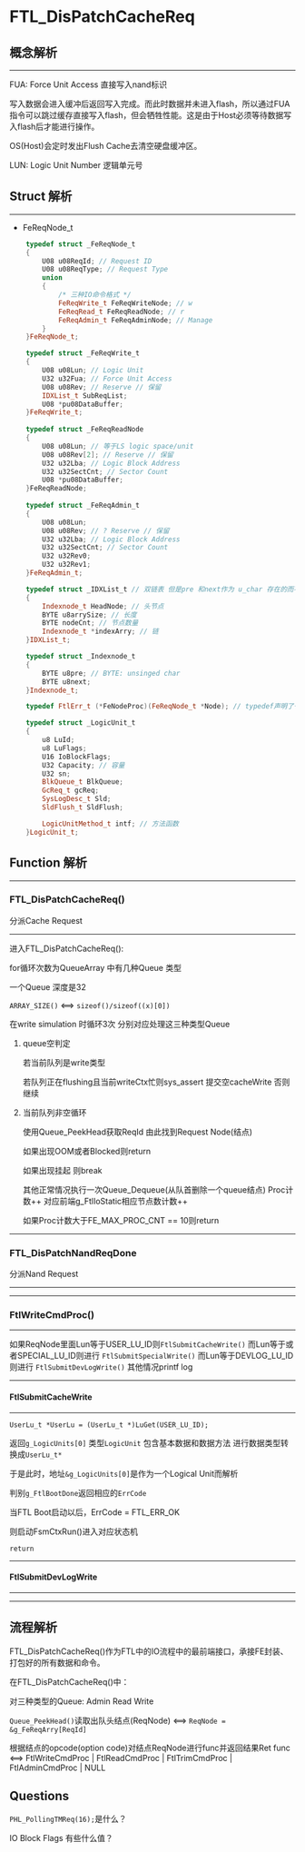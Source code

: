 # FTL_DisPatchCacheReq

## 概念解析

---

FUA: Force Unit Access
    直接写入nand标识

写入数据会进入缓冲后返回写入完成。而此时数据并未进入flash，所以通过FUA指令可以跳过缓存直接写入flash，但会牺牲性能。这是由于Host必须等待数据写入flash后才能进行操作。

OS(Host)会定时发出Flush Cache去清空硬盘缓冲区。

LUN: Logic Unit Number
    逻辑单元号

## Struct 解析

---

* FeReqNode_t

```cpp
    typedef struct _FeReqNode_t
    {
        U08 u08ReqId; // Request ID
        U08 u08ReqType; // Request Type
        union
        {
            /* 三种IO命令格式 */
            FeReqWrite_t FeReqWriteNode; // w
            FeReqRead_t FeReqReadNode; // r
            FeReqAdmin_t FeReqAdminNode; // Manage
        }
    }FeReqNode_t;

    typedef struct _FeReqWrite_t
    {
        U08 u08Lun; // Logic Unit
        U32 u32Fua; // Force Unit Access
        U08 u08Rev; // Reserve // 保留
        IDXList_t SubReqList;
        U08 *pu08DataBuffer;
    }FeReqWrite_t;
    
    typedef struct _FeReqReadNode
    {
        U08 u08Lun; // 等于LS logic space/unit
        U08 u08Rev[2]; // Reserve // 保留
        U32 u32Lba; // Logic Block Address
        U32 u32SectCnt; // Sector Count
        U08 *pu08DataBuffer;
    }FeReqReadNode;
    
    typedef struct _FeReqAdmin_t
    {
        U08 u08Lun;
        U08 u08Rev; // ? Reserve // 保留
        U32 u32Lba; // Logic Block Address
        U32 u32SectCnt; // Sector Count
        U32 u32Rev0;
        U32 u32Rev1;
    }FeReqAdmin_t;

    typedef struct _IDXList_t // 双链表 但是pre 和next作为 u_char 存在的而不是指针
    {
        Indexnode_t HeadNode; // 头节点
        BYTE u8arrySize; // 长度
        BYTE nodeCnt; // 节点数量
        Indexnode_t *indexArry; // 链
    }IDXList_t;

    typedef struct _Indexnode_t
    {
        BYTE u8pre; // BYTE: unsinged char
        BYTE u8next;
    }Indexnode_t;

    typedef FtlErr_t (*FeNodeProc)(FeReqNode_t *Node); // typedef声明了一种返回值是FtlErr_t 类型、函数参数是FeReqNode_t* 类型的函数指针类型 FeNodeProc

    typedef struct _LogicUnit_t
    {
        u8 LuId;
        u8 LuFlags;
        U16 IoBlockFlags;
        U32 Capacity; // 容量
        U32 sn;
        BlkQueue_t BlkQueue;
        GcReq_t gcReq;
        SysLogDesc_t Sld;
        SldFlush_t SldFlush;

        LogicUnitMethod_t intf; // 方法函数
    }LogicUnit_t;

```

## Function 解析

---

### FTL_DisPatchCacheReq()

分派Cache Request

---

进入FTL_DisPatchCacheReq():

for循环次数为QueueArray 中有几种Queue 类型

一个Queue 深度是32

`ARRAY_SIZE()` <==> `sizeof()/sizeof((x)[0])`

在write simulation 时循环3次
分别对应处理这三种类型Queue

1. queue空判定

   若当前队列是write类型

   若队列正在flushing且当前writeCtx忙则sys_assert 提交空cacheWrite 否则继续

2. 当前队列非空循环

   使用Queue_PeekHead获取ReqId 由此找到Request Node(结点)

   如果出现OOM或者Blocked则return

   如果出现挂起 则break

   其他正常情况执行一次Queue_Dequeue(从队首删除一个queue结点)
   Proc计数++
   对应前端g_FtlIoStatic相应节点数计数++

   如果Proc计数大于FE_MAX_PROC_CNT == 10则return

---

### FTL_DisPatchNandReqDone

分派Nand Request

---

---

### FtlWriteCmdProc()

---

如果ReqNode里面Lun等于USER_LU_ID则`FtlSubmitCacheWrite()`
而Lun等于或者SPECIAL_LU_ID则进行 `FtlSubmitSpecialWrite()`
而Lun等于DEVLOG_LU_ID则进行 `FtlSubmitDevLogWrite()`
其他情况printf log

---

#### FtlSubmitCacheWrite

---

`UserLu_t *UserLu = (UserLu_t *)LuGet(USER_LU_ID);`

返回`g_LogicUnits[0]`
类型`LogicUnit`
包含基本数据和数据方法
进行数据类型转换成`UserLu_t*`

于是此时，地址`&g_LogicUnits[0]`是作为一个Logical Unit而解析

判别`g_FtlBootDone`返回相应的`ErrCode`

当FTL Boot启动以后，ErrCode = FTL_ERR_OK

则启动FsmCtxRun()进入对应状态机

`return`

---

#### FtlSubmitDevLogWrite

---

---

## 流程解析

FTL_DisPatchCacheReq()作为FTL中的IO流程中的最前端接口，承接FE封装、打包好的所有数据和命令。

在FTL_DisPatchCacheReq()中：

对三种类型的Queue: Admin Read Write

`Queue_PeekHead()`读取出队头结点(ReqNode) <==> `ReqNode = &g_FeReqArry[ReqId]`

根据结点的opcode(option code)对结点ReqNode进行func并返回结果Ret
func <==> FtlWriteCmdProc | FtlReadCmdProc | FtlTrimCmdProc | FtlAdminCmdProc | NULL

## Questions

`PHL_PollingTMReq(16);`是什么？

IO Block Flags 有些什么值？
